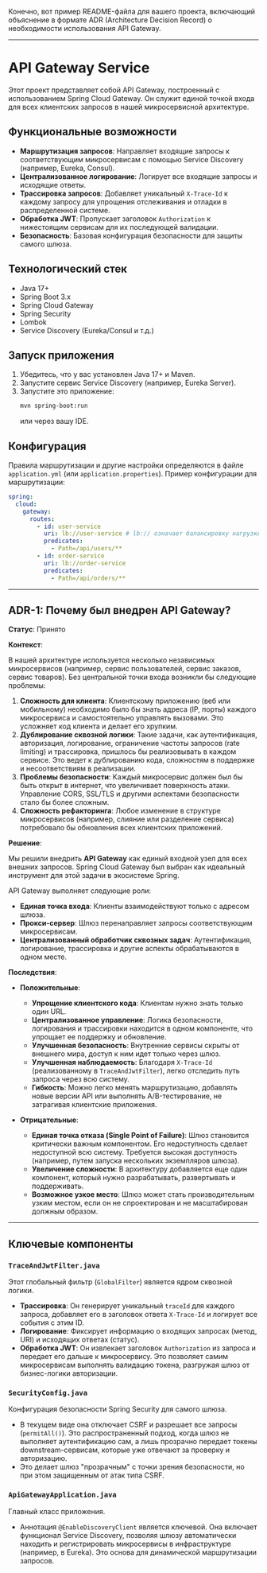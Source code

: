 
Конечно, вот пример README-файла для вашего проекта, включающий объяснение в формате ADR (Architecture Decision Record) о необходимости использования API Gateway.

---

# API Gateway Service

Этот проект представляет собой API Gateway, построенный с использованием Spring Cloud Gateway. Он служит единой точкой входа для всех клиентских запросов в нашей микросервисной архитектуре.

## Функциональные возможности

*   **Маршрутизация запросов**: Направляет входящие запросы к соответствующим микросервисам с помощью Service Discovery (например, Eureka, Consul).
*   **Централизованное логирование**: Логирует все входящие запросы и исходящие ответы.
*   **Трассировка запросов**: Добавляет уникальный `X-Trace-Id` к каждому запросу для упрощения отслеживания и отладки в распределенной системе.
*   **Обработка JWT**: Пропускает заголовок `Authorization` к нижестоящим сервисам для их последующей валидации.
*   **Безопасность**: Базовая конфигурация безопасности для защиты самого шлюза.

## Технологический стек

*   Java 17+
*   Spring Boot 3.x
*   Spring Cloud Gateway
*   Spring Security
*   Lombok
*   Service Discovery (Eureka/Consul и т.д.)

## Запуск приложения

1.  Убедитесь, что у вас установлен Java 17+ и Maven.
2.  Запустите сервис Service Discovery (например, Eureka Server).
3.  Запустите это приложение:
    ```bash
    mvn spring-boot:run
    ```
    или через вашу IDE.

## Конфигурация

Правила маршрутизации и другие настройки определяются в файле `application.yml` (или `application.properties`). Пример конфигурации для маршрутизации:

```yaml
spring:
  cloud:
    gateway:
      routes:
        - id: user-service
          uri: lb://user-service # lb:// означает балансировку нагрузки через Service Discovery
          predicates:
            - Path=/api/users/**
        - id: order-service
          uri: lb://order-service
          predicates:
            - Path=/api/orders/**
```

---

## ADR-1: Почему был внедрен API Gateway?

**Статус**: Принято

**Контекст**:

В нашей архитектуре используется несколько независимых микросервисов (например, сервис пользователей, сервис заказов, сервис товаров). Без центральной точки входа возникли бы следующие проблемы:

1.  **Сложность для клиента**: Клиентскому приложению (веб или мобильному) необходимо было бы знать адреса (IP, порты) каждого микросервиса и самостоятельно управлять вызовами. Это усложняет код клиента и делает его хрупким.
2.  **Дублирование сквозной логики**: Такие задачи, как аутентификация, авторизация, логирование, ограничение частоты запросов (rate limiting) и трассировка, пришлось бы реализовывать в каждом сервисе. Это ведет к дублированию кода, сложностям в поддержке и несоответствиям в реализации.
3.  **Проблемы безопасности**: Каждый микросервис должен был бы быть открыт в интернет, что увеличивает поверхность атаки. Управление CORS, SSL/TLS и другими аспектами безопасности стало бы более сложным.
4.  **Сложность рефакторинга**: Любое изменение в структуре микросервисов (например, слияние или разделение сервиса) потребовало бы обновления всех клиентских приложений.

**Решение**:

Мы решили внедрить **API Gateway** как единый входной узел для всех внешних запросов. Spring Cloud Gateway был выбран как идеальный инструмент для этой задачи в экосистеме Spring.

API Gateway выполняет следующие роли:
*   **Единая точка входа**: Клиенты взаимодействуют только с адресом шлюза.
*   **Прокси-сервер**: Шлюз перенаправляет запросы соответствующим микросервисам.
*   **Централизованный обработчик сквозных задач**: Аутентификация, логирование, трассировка и другие аспекты обрабатываются в одном месте.

**Последствия**:

*   **Положительные**:
    *   **Упрощение клиентского кода**: Клиентам нужно знать только один URL.
    *   **Централизованное управление**: Логика безопасности, логирования и трассировки находится в одном компоненте, что упрощает ее поддержку и обновление.
    *   **Улучшенная безопасность**: Внутренние сервисы скрыты от внешнего мира, доступ к ним идет только через шлюз.
    *   **Улучшенная наблюдаемость**: Благодаря `X-Trace-Id` (реализованному в `TraceAndJwtFilter`), легко отследить путь запроса через всю систему.
    *   **Гибкость**: Можно легко менять маршрутизацию, добавлять новые версии API или выполнять A/B-тестирование, не затрагивая клиентские приложения.

*   **Отрицательные**:
    *   **Единая точка отказа (Single Point of Failure)**: Шлюз становится критически важным компонентом. Его недоступность сделает недоступной всю систему. Требуется высокая доступность (например, путем запуска нескольких экземпляров шлюза).
    *   **Увеличение сложности**: В архитектуру добавляется еще один компонент, который нужно разрабатывать, развертывать и поддерживать.
    *   **Возможное узкое место**: Шлюз может стать производительным узким местом, если он не спроектирован и не масштабирован должным образом.

---

## Ключевые компоненты

### `TraceAndJwtFilter.java`

Этот глобальный фильтр (`GlobalFilter`) является ядром сквозной логики.
*   **Трассировка**: Он генерирует уникальный `traceId` для каждого запроса, добавляет его в заголовок ответа `X-Trace-Id` и логирует все события с этим ID.
*   **Логирование**: Фиксирует информацию о входящих запросах (метод, URI) и исходящих ответах (статус).
*   **Обработка JWT**: Он извлекает заголовок `Authorization` из запроса и передает его дальше к микросервису. Это позволяет самим микросервисам выполнять валидацию токена, разгружая шлюз от бизнес-логики авторизации.

### `SecurityConfig.java`

Конфигурация безопасности Spring Security для самого шлюза.
*   В текущем виде она отключает CSRF и разрешает все запросы (`permitAll()`). Это распространенный подход, когда шлюз не выполняет аутентификацию сам, а лишь прозрачно передает токены downstream-сервисам, которые уже отвечают за проверку и авторизацию.
*   Это делает шлюз "прозрачным" с точки зрения безопасности, но при этом защищенным от атак типа CSRF.

### `ApiGatewayApplication.java`

Главный класс приложения.
*   Аннотация `@EnableDiscoveryClient` является ключевой. Она включает функционал Service Discovery, позволяя шлюзу автоматически находить и регистрировать микросервисы в инфраструктуре (например, в Eureka). Это основа для динамической маршрутизации запросов.